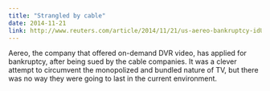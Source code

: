 ```yaml
---
title: "Strangled by cable"
date: 2014-11-21
link: http://www.reuters.com/article/2014/11/21/us-aereo-bankruptcy-idUSKCN0J513K20141121
---
```

 Aereo, the company that offered on-demand DVR video, has applied for bankruptcy, after being sued by the cable companies. It was a clever attempt to circumvent the monopolized and bundled nature of TV, but there was no way they were going to last in the current environment.

